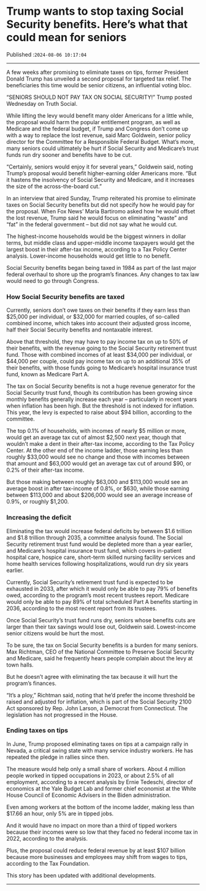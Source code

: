 # Trump wants to stop taxing Social Security benefits. Here’s what that could mean for seniors

Published :`2024-08-06 10:17:04`

---

A few weeks after promising to eliminate taxes on tips, former President Donald Trump has unveiled a second proposal for targeted tax relief. The beneficiaries this time would be senior citizens, an influential voting bloc.

“SENIORS SHOULD NOT PAY TAX ON SOCIAL SECURITY!” Trump posted Wednesday on Truth Social.

While lifting the levy would benefit many older Americans for a little while, the proposal would harm the popular entitlement program, as well as Medicare and the federal budget, if Trump and Congress don’t come up with a way to replace the lost revenue, said Marc Goldwein, senior policy director for the Committee for a Responsible Federal Budget. What’s more, many seniors could ultimately be hurt if Social Security and Medicare’s trust funds run dry sooner and benefits have to be cut.

“Certainly, seniors would enjoy it for several years,” Goldwein said, noting Trump’s proposal would benefit higher-earning older Americans more. “But it hastens the insolvency of Social Security and Medicare, and it increases the size of the across-the-board cut.”

In an interview that aired Sunday, Trump reiterated his promise to eliminate taxes on Social Security benefits but did not specify how he would pay for the proposal. When Fox News’ Maria Bartiromo asked how he would offset the lost revenue, Trump said he would focus on eliminating “waste” and “fat” in the federal government – but did not say what he would cut.

The highest-income households would be the biggest winners in dollar terms, but middle class and upper-middle income taxpayers would get the largest boost in their after-tax income, according to a Tax Policy Center analysis. Lower-income households would get little to no benefit.

Social Security benefits began being taxed in 1984 as part of the last major federal overhaul to shore up the program’s finances. Any changes to tax law would need to go through Congress.

### How Social Security benefits are taxed

Currently, seniors don’t owe taxes on their benefits if they earn less than $25,000 per individual, or $32,000 for married couples, of so-called combined income, which takes into account their adjusted gross income, half their Social Security benefits and nontaxable interest.

Above that threshold, they may have to pay income tax on up to 50% of their benefits, with the revenue going to the Social Security retirement trust fund. Those with combined incomes of at least $34,000 per individual, or $44,000 per couple, could pay income tax on up to an additional 35% of their benefits, with those funds going to Medicare’s hospital insurance trust fund, known as Medicare Part A.

The tax on Social Security benefits is not a huge revenue generator for the Social Security trust fund, though its contribution has been growing since monthly benefits generally increase each year – particularly in recent years when inflation has been high. But the threshold is not indexed for inflation. This year, the levy is expected to raise about $94 billion, according to the committee.

The top 0.1% of households, with incomes of nearly $5 million or more, would get an average tax cut of almost $2,500 next year, though that wouldn’t make a dent in their after-tax income, according to the Tax Policy Center. At the other end of the income ladder, those earning less than roughly $33,000 would see no change and those with incomes between that amount and $63,000 would get an average tax cut of around $90, or 0.2% of their after-tax income.

But those making between roughly $63,000 and $113,000 would see an average boost in after tax-income of 0.8%, or $630, while those earning between $113,000 and about $206,000 would see an average increase of 0.9%, or roughly $1,200.

### Increasing the deficit

Eliminating the tax would increase federal deficits by between $1.6 trillion and $1.8 trillion through 2035, a committee analysis found. The Social Security retirement trust fund would be depleted more than a year earlier, and Medicare’s hospital insurance trust fund, which covers in-patient hospital care, hospice care, short-term skilled nursing facility services and home health services following hospitalizations, would run dry six years earlier.

Currently, Social Security’s retirement trust fund is expected to be exhausted in 2033, after which it would only be able to pay 79% of benefits owed, according to the program’s most recent trustees report. Medicare would only be able to pay 89% of total scheduled Part A benefits starting in 2036, according to the most recent report from its trustees.

Once Social Security’s trust fund runs dry, seniors whose benefits cuts are larger than their tax savings would lose out, Goldwein said. Lowest-income senior citizens would be hurt the most.

To be sure, the tax on Social Security benefits is a burden for many seniors. Max Richtman, CEO of the National Committee to Preserve Social Security and Medicare, said he frequently hears people complain about the levy at town halls.

But he doesn’t agree with eliminating the tax because it will hurt the program’s finances.

“It’s a ploy,” Richtman said, noting that he’d prefer the income threshold be raised and adjusted for inflation, which is part of the Social Security 2100 Act sponsored by Rep. John Larson, a Democrat from Connecticut. The legislation has not progressed in the House.

### Ending taxes on tips

In June, Trump proposed eliminating taxes on tips at a campaign rally in Nevada, a critical swing state with many service industry workers. He has repeated the pledge in rallies since then.

The measure would help only a small share of workers. About 4 million people worked in tipped occupations in 2023, or about 2.5% of all employment, according to a recent analysis by Ernie Tedeschi, director of economics at the Yale Budget Lab and former chief economist at the White House Council of Economic Advisers in the Biden administration.

Even among workers at the bottom of the income ladder, making less than $17.66 an hour, only 5% are in tipped jobs.

And it would have no impact on more than a third of tipped workers because their incomes were so low that they faced no federal income tax in 2022, according to the analysis.

Plus, the proposal could reduce federal revenue by at least $107 billion because more businesses and employees may shift from wages to tips, according to the Tax Foundation.

This story has been updated with additional developments.﻿

---


